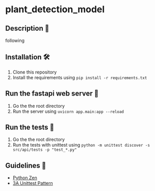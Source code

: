 # plant_detection_model

## Description 📝

following

## Installation 🛠️

1. Clone this repository
2. Install the requirements using `pip install -r requirements.txt`

## Run the fastapi web server 🚀

1. Go the the root directory
2. Run the server using `uvicorn app.main:app --reload`

## Run the tests 🧪

1. Go the the root directory
2. Run the tests with unittest using `python -m unittest discover -s src/api/tests -p "test_*.py"`

## Guidelines 📖

- [Python Zen](https://peps.python.org/pep-0020/)
- [3A Unittest Pattern](https://dev.to/coderjay06/the-three-a-s-of-unit-testing-b22)
